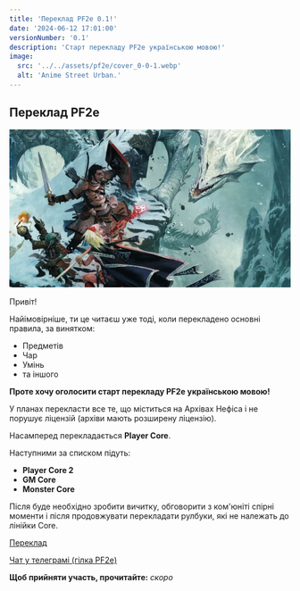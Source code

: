 ```yaml
---
title: 'Переклад PF2e 0.1!'
date: '2024-06-12 17:01:00'
versionNumber: '0.1'
description: 'Cтарт перекладу PF2e українською мовою!'
image:
  src: '../../assets/pf2e/cover_0-0-1.webp'
  alt: 'Anime Street Urban.'
---
```


## Переклад PF2e

![Переклад PF2e](../../assets/pf2e/cover_0-0-1.webp)

Привіт!

Найімовірніше, ти це читаєш уже тоді, коли перекладено основні правила, за винятком:
- Предметів
- Чар
- Умінь
- та іншого

__Проте хочу оголосити старт перекладу PF2e українською мовою!__

У планах перекласти все те, що міститься на Архівах Нефіса і не порушує ліцензій (архіви мають розширену ліцензію).

Насамперед перекладається __Player Core__.

Наступними за списком підуть:
- __Player Core 2__
- __GM Core__
- __Monster Core__

Після буде необхідно зробити вичитку, обговорити з ком'юніті спірні моменти і після продовжувати перекладати рулбуки, які не належать до лінійки Core.

[Переклад](https://rpgua.github.io/pf2e/)

[Чат у телеграмі (гілка PF2e)](https://t.me/+CkrhgLizpI8yMTgy)

__Щоб прийняти участь, прочитайте:__ _скоро_